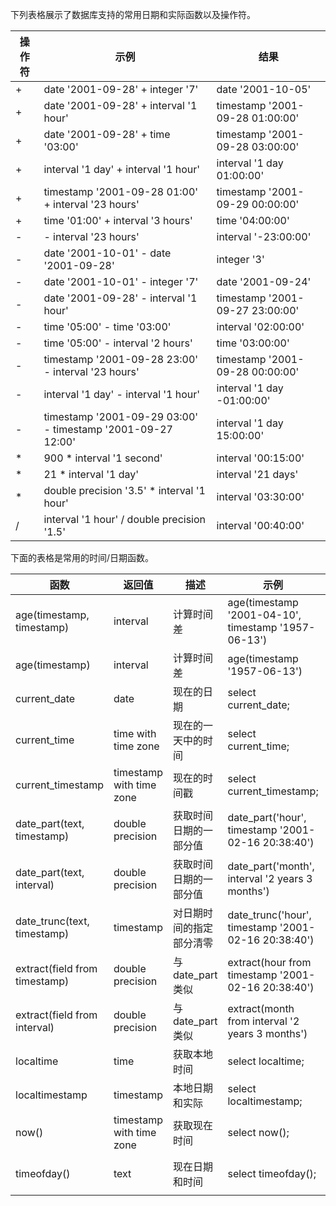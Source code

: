 下列表格展示了数据库支持的常用日期和实际函数以及操作符。

| 操作符 | 示例                                                         | 结果                              |
| ------ | ------------------------------------------------------------ | --------------------------------- |
| +      | date   '2001-09-28' + integer '7'                            | date   '2001-10-05'               |
| +      | date   '2001-09-28' + interval '1 hour'                      | timestamp   '2001-09-28 01:00:00' |
| +      | date   '2001-09-28' + time '03:00'                           | timestamp   '2001-09-28 03:00:00' |
| +      | interval   '1 day' + interval '1 hour'                       | interval   '1 day 01:00:00'       |
| +      | timestamp   '2001-09-28 01:00' + interval '23 hours'         | timestamp   '2001-09-29 00:00:00' |
| +      | time   '01:00' + interval '3 hours'                          | time   '04:00:00'                 |
| -      | -   interval '23 hours'                                      | interval   '-23:00:00'            |
| -      | date   '2001-10-01' - date '2001-09-28'                      | integer   '3'                     |
| -      | date   '2001-10-01' - integer '7'                            | date   '2001-09-24'               |
| -      | date   '2001-09-28' - interval '1 hour'                      | timestamp   '2001-09-27 23:00:00' |
| -      | time   '05:00' - time '03:00'                                | interval   '02:00:00'             |
| -      | time   '05:00' - interval '2 hours'                          | time   '03:00:00'                 |
| -      | timestamp   '2001-09-28 23:00' - interval '23 hours'         | timestamp   '2001-09-28 00:00:00' |
| -      | interval   '1 day' - interval '1 hour'                       | interval   '1 day -01:00:00'      |
| -      | timestamp   '2001-09-29 03:00' - timestamp '2001-09-27 12:00' | interval   '1 day 15:00:00'       |
| *      | 900 * interval   '1 second'                                  | interval   '00:15:00'             |
| *      | 21 *   interval '1 day'                                      | interval   '21 days'              |
| *      | double   precision '3.5' * interval '1 hour'                 | interval   '03:30:00'             |
| /      | interval   '1 hour' / double precision '1.5'                 | interval   '00:40:00'             |

下面的表格是常用的时间/日期函数。

| 函数                          | 返回值                     | 描述                     | 示例                            | 结果          |
| ----------------------------- | -------------------------- | ------------------------ | --------------------------- | ------------ |
| age(timestamp, timestamp)     | interval   | 计算时间差    | age(timestamp   '2001-04-10', timestamp '1957-06-13') | 43   years 9 mons 27 days             |
| age(timestamp)                | interval   | 计算时间差               | age(timestamp   '1957-06-13')        | 43   years 8 mons 3 days              |
| current_date                  | date        | 现在的日期               | select   current_date;                  | 2019-02-18                            |
| current_time                  | time   with time zone      | 现在的一天中的时间       | select   current_time;   | 16:42:59.991189+08                    |
| current_timestamp             | timestamp   with time zone | 现在的时间戳  | select   current_timestamp;   | 2019-02-18   16:43:20.167284+08       |
| date_part(text, timestamp)    | double   precision  | 获取时间日期的一部分值   | date_part('hour',   timestamp '2001-02-16 20:38:40')  | 20          |
| date_part(text, interval)     | double   precision         | 获取时间日期的一部分值   | date_part('month',   interval '2 years 3 months')     | 3      |
| date_trunc(text, timestamp)   | timestamp    | 对日期时间的指定部分清零 | date_trunc('hour',   timestamp '2001-02-16 20:38:40') | 2001-02-16   20:00:00   |
| extract(field from timestamp) | double   precision         | 与 date_part 类似          | extract(hour   from timestamp '2001-02-16 20:38:40')  | 20    |
| extract(field from interval)  | double   precision         | 与 date_part 类似          | extract(month   from interval '2 years 3 months')     | 3    |
| localtime                     | time                       | 获取本地时间             | select   localtime;    | 16:56:09.339026                       |
| localtimestamp                | timestamp                  | 本地日期和实际           | select   localtimestamp;    | 2019-02-18   16:56:42.331012          |
| now()                         | timestamp   with time zone | 获取现在时间             | select   now();    | 2019-02-18   16:56:58.843212+08       |
| timeofday()                   | text                       | 现在日期和时间           | select   timeofday();   | Mon   Feb 18 16:57:27.677262 2019 CST |
